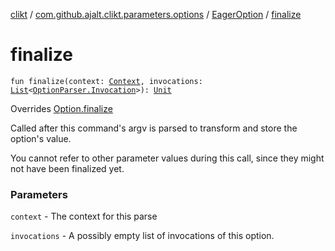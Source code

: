 [clikt](../../index.md) / [com.github.ajalt.clikt.parameters.options](../index.md) / [EagerOption](index.md) / [finalize](./finalize.md)

# finalize

`fun finalize(context: `[`Context`](../../com.github.ajalt.clikt.core/-context/index.md)`, invocations: `[`List`](https://kotlinlang.org/api/latest/jvm/stdlib/kotlin.collections/-list/index.html)`<`[`OptionParser.Invocation`](../../com.github.ajalt.clikt.parsers/-option-parser/-invocation/index.md)`>): `[`Unit`](https://kotlinlang.org/api/latest/jvm/stdlib/kotlin/-unit/index.html)

Overrides [Option.finalize](../-option/finalize.md)

Called after this command's argv is parsed to transform and store the option's value.

You cannot refer to other parameter values during this call, since they might not have been
finalized yet.

### Parameters

`context` - The context for this parse

`invocations` - A possibly empty list of invocations of this option.